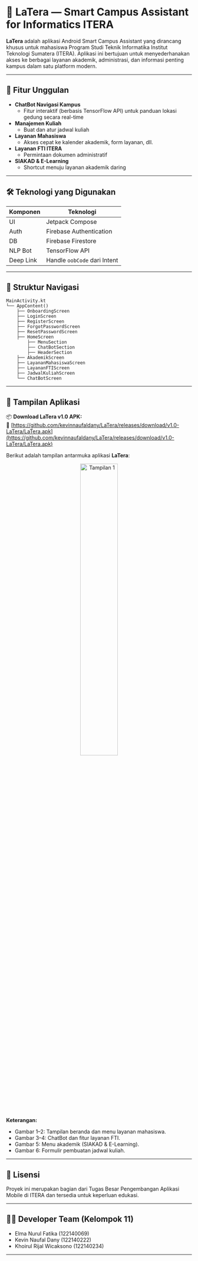 # 📱 LaTera — Smart Campus Assistant for Informatics ITERA

**LaTera** adalah aplikasi Android Smart Campus Assistant yang dirancang khusus untuk mahasiswa Program Studi Teknik Informatika Institut Teknologi Sumatera (ITERA). Aplikasi ini bertujuan untuk menyederhanakan akses ke berbagai layanan akademik, administrasi, dan informasi penting kampus dalam satu platform modern.

---

## 🚀 Fitur Unggulan

- **ChatBot Navigasi Kampus**
  - Fitur interaktif (berbasis TensorFlow API) untuk panduan lokasi gedung secara real-time
- **Manajemen Kuliah**
  - Buat dan atur jadwal kuliah
- **Layanan Mahasiswa**
  - Akses cepat ke kalender akademik, form layanan, dll.
- **Layanan FTI ITERA**
  - Permintaan dokumen administratif
- **SIAKAD & E-Learning**
  - Shortcut menuju layanan akademik daring

---

## 🛠️ Teknologi yang Digunakan

| Komponen | Teknologi             |
|----------|------------------------|
| UI       | Jetpack Compose        |
| Auth     | Firebase Authentication |
| DB       | Firebase Firestore     |
| NLP Bot  | TensorFlow API         |
| Deep Link| Handle `oobCode` dari Intent |

---

## 📂 Struktur Navigasi

```text
MainActivity.kt
└── AppContent()
    ├── OnboardingScreen
    ├── LoginScreen
    ├── RegisterScreen
    ├── ForgotPasswordScreen
    ├── ResetPasswordScreen
    ├── HomeScreen
        ├── MenuSection
        ├── ChatBotSection
        ├── HeaderSection
    ├── AkademikScreen
    ├── LayananMahasiswaScreen
    ├── LayananFTIScreen
    ├── JadwalKuliahScreen
    └── ChatBotScreen
```

---

## 📸 Tampilan Aplikasi

📦 **Download LaTera v1.0 APK:**  
🔗 [https://github.com/kevinnaufaldany/LaTera/releases/download/v1.0-LaTera/LaTera.apk](https://github.com/kevinnaufaldany/LaTera/releases/download/v1.0-LaTera/LaTera.apk)

Berikut adalah tampilan antarmuka aplikasi **LaTera**:

<p align="center">
  <img src="https://github.com/user-attachments/assets/00f11474-2374-4986-9cb1-b46c03d89342" width="45%" alt="Tampilan 1" />
</p>


**Keterangan:**

- Gambar 1–2: Tampilan beranda dan menu layanan mahasiswa.
- Gambar 3–4: ChatBot dan fitur layanan FTI.
- Gambar 5: Menu akademik (SIAKAD & E-Learning).
- Gambar 6: Formulir pembuatan jadwal kuliah.

---

## 📜 Lisensi
Proyek ini merupakan bagian dari Tugas Besar Pengembangan Aplikasi Mobile di ITERA dan tersedia untuk keperluan edukasi.

---

## 👨‍💻 Developer Team (Kelompok 11)

*   Elma Nurul Fatika (122140069)  
*   Kevin Naufal Dany (122140222)  
*   Khoirul Rijal Wicaksono (122140234)  

---
